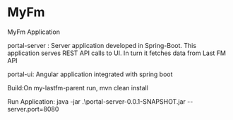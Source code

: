 # MyFm
MyFm Application

portal-server : Server application developed in Spring-Boot. This application serves REST API calls to UI. In turn it fetches data from Last FM API

portal-ui: Angular application integrated with spring boot

Build:On my-lastfm-parent run,
mvn clean install 

Run Application:
java -jar .\portal-server-0.0.1-SNAPSHOT.jar --server.port=8080